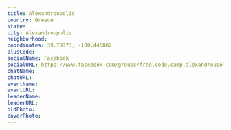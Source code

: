 ```yaml
---
title: Alexandroupolis
country: Greece
state: 
city: Alexandroupolis
neighborhood: 
coordinates: 39.78373, -100.445882
plusCode:
socialName: Facebook
socialURL: https://www.facebook.com/groups/free.code.camp.alexandroupolis
chatName:
chatURL:
eventName:
eventURL:
leaderName:
leaderURL:
oldPhoto: 
coverPhoto:
---
```

